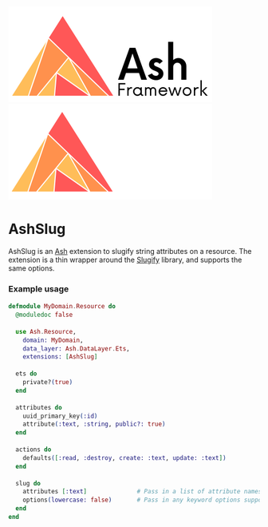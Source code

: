 ![Logo](https://github.com/ash-project/ash/blob/main/logos/cropped-for-header-black-text.png?raw=true#gh-light-mode-only)
![Logo](https://github.com/ash-project/ash/blob/main/logos/cropped-for-header-white-text.png?raw=true#gh-dark-mode-only)

# AshSlug

AshSlug is an [Ash](https://hexdocs.pm/ash) extension to slugify string attributes on a resource.
The extension is a thin wrapper around the [Slugify](https://hex.pm/packages/slugify) library, and supports 
the same options.

### Example usage

``` elixir
defmodule MyDomain.Resource do
  @moduledoc false

  use Ash.Resource,
    domain: MyDomain,
    data_layer: Ash.DataLayer.Ets,
    extensions: [AshSlug]

  ets do
    private?(true)
  end

  attributes do
    uuid_primary_key(:id)
    attribute(:text, :string, public?: true)
  end

  actions do
    defaults([:read, :destroy, create: :text, update: :text])
  end

  slug do
    attributes [:text]              # Pass in a list of attribute names to slugify
    options(lowercase: false)       # Pass in any keyword options supported by the `Slugify` library
  end
end
```

